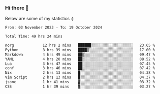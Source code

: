 ### Hi there 👋
Below are some of my statistics :)

<!--START_SECTION:waka-->

```txt
From: 03 November 2023 - To: 19 October 2024

Total Time: 49 hrs 24 mins

norg             12 hrs 2 mins   ██████░░░░░░░░░░░░░░░░░░░   23.65 %
Python           8 hrs 39 mins   ████▒░░░░░░░░░░░░░░░░░░░░   17.00 %
Markdown         4 hrs 49 mins   ██▒░░░░░░░░░░░░░░░░░░░░░░   09.47 %
YAML             4 hrs 20 mins   ██░░░░░░░░░░░░░░░░░░░░░░░   08.52 %
Lua              3 hrs 47 mins   ██░░░░░░░░░░░░░░░░░░░░░░░   07.45 %
conf             3 hrs 46 mins   ██░░░░░░░░░░░░░░░░░░░░░░░   07.42 %
Nix              2 hrs 13 mins   █░░░░░░░░░░░░░░░░░░░░░░░░   04.38 %
Vim Script       2 hrs 13 mins   █░░░░░░░░░░░░░░░░░░░░░░░░   04.37 %
jsonc            1 hr 41 mins    ▓░░░░░░░░░░░░░░░░░░░░░░░░   03.32 %
CSS              1 hr 39 mins    ▓░░░░░░░░░░░░░░░░░░░░░░░░   03.27 %
```

<!--END_SECTION:waka-->

<!--
**KlapenHz/KlapenHz** is a ✨ _special_ ✨ repository because its `README.md` (this file) appears on your GitHub profile.

Here are some ideas to get you started:

- 🔭 I’m currently working on ...
- 🌱 I’m currently learning ...
- 👯 I’m looking to collaborate on ...
- 🤔 I’m looking for help with ...
- 💬 Ask me about ...
- 📫 How to reach me: ...
- 😄 Pronouns: ...
- ⚡ Fun fact: ...
-->
